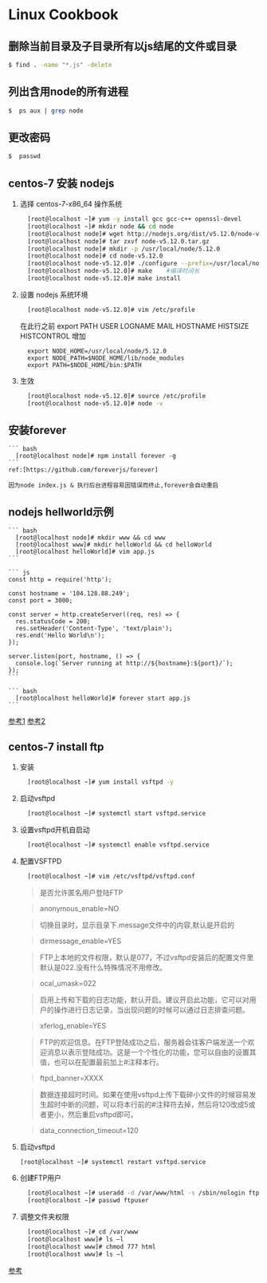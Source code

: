 # Linux Cookbook
## 删除当前目录及子目录所有以js结尾的文件或目录
```bash
$ find . -name "*.js" -delete
```

## 列出含用node的所有进程
```bash
$  ps aux | grep node
```

## 更改密码
```bash
$  passwd
```

## centos-7 安装 nodejs

1. 选择 centos-7-x86_64 操作系统

    ``` bash
      [root@localhost ~]# yum -y install gcc gcc-c++ openssl-devel
      [root@localhost ~]# mkdir node && cd node
      [root@localhost node]# wget http://nodejs.org/dist/v5.12.0/node-v5.12.0.tar.gz
      [root@localhost node]# tar zxvf node-v5.12.0.tar.gz
      [root@localhost node]# mkdir -p /usr/local/node/5.12.0
      [root@localhost node]# cd node-v5.12.0
      [root@localhost node-v5.12.0]# ./configure --prefix=/usr/local/node/5.12.0
      [root@localhost node-v5.12.0]# make    #编译时间长
      [root@localhost node-v5.12.0]# make install
    ```


2. 设置 nodejs 系统环境
    ``` bash
      [root@localhost node-v5.12.0]# vim /etc/profile
    ```
    在此行之前 export PATH USER LOGNAME MAIL HOSTNAME HISTSIZE HISTCONTROL 增加

    ```
      export NODE_HOME=/usr/local/node/5.12.0
      export NODE_PATH=$NODE_HOME/lib/node_modules
      export PATH=$NODE_HOME/bin:$PATH
    ```

3. 生效
    ``` bash
      [root@localhost node-v5.12.0]# source /etc/profile
      [root@localhost node-v5.12.0]# node -v
    ```

## 安装forever
	``` bash
	  [root@localhost node]# npm install forever -g
	```
	ref:[https://github.com/foreverjs/forever]

	因为node index.js & 执行后台进程容易因错误而终止,forever会自动重启

## nodejs hellworld示例
	``` bash
	  [root@localhost node]# mkdir www && cd www
	  [root@localhost www]# mkdir helloWorld && cd helloWorld
	  [root@localhost helloWorld]# vim app.js
	```

	``` js
	const http = require('http');

	const hostname = '104.128.88.249';
	const port = 3000;

	const server = http.createServer((req, res) => {
	  res.statusCode = 200;
	  res.setHeader('Content-Type', 'text/plain');
	  res.end('Hello World\n');
	});

	server.listen(port, hostname, () => {
	  console.log(`Server running at http://${hostname}:${port}/`);
	});
	```

	``` bash
	  [root@localhost helloWorld]# forever start app.js
	```

[参考1](http://www.cnblogs.com/vicowong/p/4156931.html)
[参考2](http://www.cnblogs.com/cjky/p/4971284.html)


## centos-7 install ftp

1. 安装
	``` bash
	  [root@localhost ~]# yum install vsftpd -y
	```

2. 启动vsftpd

	``` bash
	  [root@localhost ~]# systemctl start vsftpd.service
	```

3. 设置vsftpd开机自启动

	``` bash
	  [root@localhost ~]# systemctl enable vsftpd.service
	```

4. 配置VSFTPD
	``` bash
	  [root@localhost ~]# vim /etc/vsftpd/vsftpd.conf
	```

	> 是否允许匿名用户登陆FTP

	> anonymous_enable=NO

	> 切换目录时，显示目录下.message文件中的内容,默认是开启的

	> dirmessage_enable=YES


	>FTP上本地的文件权限，默认是077，不过vsftpd安装后的配置文件里默认是022.没有什么特殊情况不用修改。

	>ocal_umask=022
	 
	>启用上传和下载的日志功能，默认开启。建议开启此功能，它可以对用户的操作进行日志记录，当出现问题的时候可以通过日志排查问题。

	>xferlog_enable=YES

	 
	>FTP的欢迎信息。在FTP登陆成功之后，服务器会往客户端发送一个欢迎消息以表示登陆成功。这是一个个性化的功能，您可以自由的设置其值，也可以在配置最前加上#注释本行。

	>ftpd_banner=XXXX

	>数据连接超时时间。如果在使用vsftpd上传下载碎小文件的时候容易发生超时中断的问题，可以将本行前的#注释符去掉，然后将120改成5或者更小，然后重启vsftpd即可。

	>data_connection_timeout=120

6. 启动vsftpd
	``` bash
	[root@localhost ~]# systemctl restart vsftpd.service
	```

7. 创建FTP用户
	``` bash
	  [root@localhost ~]# useradd -d /var/www/html -s /sbin/nologin ftpuser
	  [root@localhost ~]# passwd ftpuser
	``` 

8. 调整文件夹权限
	``` bash
	  [root@localhost ~]# cd /var/www
	  [root@localhost www]# ls –l
	  [root@localhost www]# chmod 777 html
	  [root@localhost www]# ls –l
	```
[参考](https://www.yanning.wang/archives/184.html)



